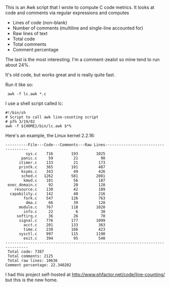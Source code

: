 This is an Awk script that I wrote to compute C code metrics. It looks at code and comments via regular expressions and computes

  * Lines of code (non-blank)
  * Number of comments (multiline and single-line accounted for)
  * Raw lines of text
  * Total code
  * Total comments
  * Comment percentage

The last is the most interesting. I'm a comment-zealot so mine tend to run about 24%.

It's old code, but works great and is really quite fast.

Run it like so:
```
 awk -f lc.awk *.c
```

I use a shell script called lc:
```
#!/bin/sh
# Script to call awk line-counting script
# pfh 3/19/02
awk -f ${HOME}/bin/lc.awk $*%      
```

Here's an example, the Linux kernel 2.2.16:
```
----------File---Code---Comments---Raw Lines------------------------------------
         sys.c    716        193        1025
       panic.c     59         21          90
      itimer.c    133         21         173
      printk.c    365        101         487
       ksyms.c    343         49         426
       sched.c   1262        581        2081
        kmod.c    101         56         187
 exec_domain.c     92         20         128
    resource.c    130         42         189
  capability.c    142         40         216
        fork.c    547        126         763
         dma.c     66         39         128
      module.c    767        118        1020
        info.c     22          6          38
     softirq.c     36         26          70
      signal.c    776        177        1099
        acct.c    201        133         363
        time.c    238        166         423
      sysctl.c    997        115        1190
        exit.c    394         95         540
--------------------------------------------------------------------------------
 Total code: 7387
 Total comments: 2125
 Total raw lines: 10636
Comment percentage: 22.340202
```

I had this project self-hosted at http://www.phfactor.net/code/line-counting/ but this is the new home.